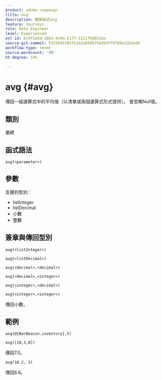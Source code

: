 ```yaml
---
product: adobe campaign
title: avg
description: 瞭解函式avg
feature: Journeys
role: Data Engineer
level: Experienced
exl-id: 6c9f3a5d-20b4-4c0a-b17f-5221f5db51be
source-git-commit: 5225045f02fb1b2a8505756d9d7f6f60a32b3ed6
workflow-type: tm+mt
source-wordcount: '49'
ht-degree: 14%

---
```


# avg {#avg}

傳回一組運算式中的平均值（以清單或兩個運算式形式提供）。 會忽略Null值。


## 類別

彙總

## 函式語法

`avg(<parameter>)`

## 參數

支援的型別：

* listInteger
* listDecimal
* 小數
* 整數

## 簽章與傳回型別

`avg(<listInteger>)`

`avg(<listDecimal>)`

`avg(<decimal>,<decimal>)`

`avg(<decimal>,<integer>)`

`avg(<integer>,<decimal>)`

`avg(<integer>,<integer>)`

傳回小數。

## 範例

`avg(@{BarBeacon.inventory},5)`

`avg([10,3,8])`

傳回7.0。

`avg(10.2, 3)`

傳回6.6。
